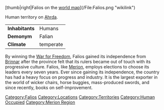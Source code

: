 [thumb|right|Falios on the [world
map](:File:World_Map_Handout.jpg "wikilink")](/File:Falios.png "wikilink")

Human territory on [Ahrda](/Ahrda "wikilink").

|                 |           |
| --------------- | --------- |
| **Inhabitants** | Humans    |
| **Demonym**     | Falian    |
| **Climate**     | temperate |

By winning the [War for Freedom](/War_for_Freedom "wikilink"), Falios
gained its independence from [Brinnar](/Brinnar "wikilink") after the
province felt that its rulers became out of touch with its progressive
culture. Falios, like [Merion](/Merion "wikilink"), employs elections to
choose its leaders every seven years. Ever since gaining its
independence, the country has had a heavy focus on progress and
industry. It is the largest exporter in the world of wicker chairs,
horse buggies, mass-produced swords, and since recently, books on
self-improvement.

[Category:Falios](/Category:Falios "wikilink")
[Category:Locations](/Category:Locations "wikilink")
[Category:Territories](/Category:Territories "wikilink") [Category:Human
Occupied](/Category:Human_Occupied "wikilink") [Category:Merion
Region](/Category:Merion_Region "wikilink")